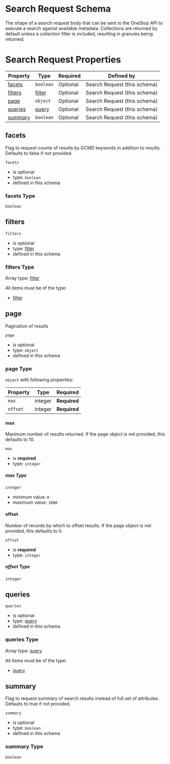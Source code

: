 
# Search Request Schema

The shape of a search request body that can be sent to the OneStop API to execute a search against available metadata. Collections are returned by default unless a collection filter is included, resulting in granules being returned.

# Search Request Properties

| Property | Type | Required | Defined by |
|----------|------|----------|------------|
| [facets](#facets) | `boolean` | Optional | Search Request (this schema) |
| [filters](#filters) | [filter](components/filter.md) | Optional | Search Request (this schema) |
| [page](#page) | `object` | Optional | Search Request (this schema) |
| [queries](#queries) | [query](components/query.md) | Optional | Search Request (this schema) |
| [summary](#summary) | `boolean` | Optional | Search Request (this schema) |

## facets

Flag to request counts of results by GCMD keywords in addition to results. Defaults to false if not provided.

`facets`

* is optional
* type: `boolean`
* defined in this schema

### facets Type


`boolean`





## filters


`filters`

* is optional
* type: [filter](components/filter.md)
* defined in this schema

### filters Type


Array type: [filter](components/filter.md)

All items must be of the type:

* [filter](components/filter.md)








## page

Pagination of results

`page`

* is optional
* type: `object`
* defined in this schema

### page Type


`object` with following properties:


| Property | Type | Required |
|----------|------|----------|
| `max`| integer | **Required** |
| `offset`| integer | **Required** |



#### max

Maximum number of results returned. If the page object is not provided, this defaults to 10.

`max`

* is **required**
* type: `integer`

##### max Type


`integer`

* minimum value: `0`
* maximum value: `1000`







#### offset

Number of records by which to offset results. If the page object is not provided, this defaults to 0.

`offset`

* is **required**
* type: `integer`

##### offset Type


`integer`












## queries


`queries`

* is optional
* type: [query](components/query.md)
* defined in this schema

### queries Type


Array type: [query](components/query.md)

All items must be of the type:

* [query](components/query.md)








## summary

Flag to request summary of search results instead of full set of attributes. Defaults to true if not provided.

`summary`

* is optional
* type: `boolean`
* defined in this schema

### summary Type


`boolean`




